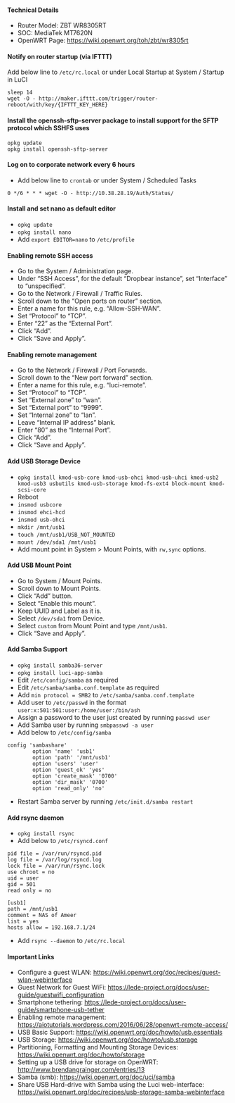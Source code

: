 #### Technical Details
* Router Model: ZBT WR8305RT
* SOC: MediaTek MT7620N
* OpenWRT Page: https://wiki.openwrt.org/toh/zbt/wr8305rt

#### Notify on router startup (via IFTTT)
Add below line to `/etc/rc.local` or under Local Startup at System / Startup in LuCI
```shell
sleep 14
wget -O - http://maker.ifttt.com/trigger/router-reboot/with/key/{IFTTT_KEY_HERE}
```

#### Install the openssh-sftp-server package to install support for the SFTP protocol which SSHFS uses
```shell
opkg update
opkg install openssh-sftp-server
```

#### Log on to corporate network every 6 hours
* Add below line to `crontab` or under System / Scheduled Tasks
```
0 */6 * * * wget -O - http://10.38.28.19/Auth/Status/
```

#### Install and set nano as default editor
* `opkg update`
* `opkg install nano`
* Add `export EDITOR=nano` to `/etc/profile`

#### Enabling remote SSH access
* Go to the System / Administration page.
* Under “SSH Access”, for the default “Dropbear instance”, set “Interface” to “unspecified”.
* Go to the Network / Firewall / Traffic Rules.
* Scroll down to the “Open ports on router” section.
* Enter a name for this rule, e.g. “Allow-SSH-WAN”.
* Set “Protocol” to “TCP”.
* Enter “22” as the “External Port”.
* Click “Add”.
* Click “Save and Apply”.

#### Enabling remote management
* Go to the Network / Firewall / Port Forwards.
* Scroll down to the “New port forward” section.
* Enter a name for this rule, e.g. “luci-remote”.
* Set “Protocol” to “TCP”.
* Set “External zone” to “wan”.
* Set “External port” to “9999”.
* Set “Internal zone” to “lan”.
* Leave “Internal IP address” blank.
* Enter “80” as the “Internal Port”.
* Click “Add”.
* Click “Save and Apply”.

#### Add USB Storage Device
* `opkg install kmod-usb-core kmod-usb-ohci kmod-usb-uhci kmod-usb2 kmod-usb3 usbutils kmod-usb-storage kmod-fs-ext4 block-mount kmod-scsi-core`
* Reboot
* `insmod usbcore`
* `insmod ehci-hcd`
* `insmod usb-ohci`
* `mkdir /mnt/usb1`
* `touch /mnt/usb1/USB_NOT_MOUNTED`
* `mount /dev/sda1 /mnt/usb1`
* Add mount point in System > Mount Points, with `rw,sync` options.

#### Add USB Mount Point
* Go to System / Mount Points.
* Scroll down to Mount Points.
* Click “Add” button.
* Select “Enable this mount”.
* Keep UUID and Label as it is.
* Select `/dev/sda1` from Device.
* Select `custom` from Mount Point and type `/mnt/usb1`.
* Click “Save and Apply”.

#### Add Samba Support
* `opkg install samba36-server`
* `opkg install luci-app-samba`
* Edit `/etc/config/samba` as required
* Edit `/etc/samba/samba.conf.template` as required
* Add `min protocol = SMB2` to `/etc/samba/samba.conf.template`
* Add user to `/etc/passwd` in the format `user:x:501:501:user:/home/user:/bin/ash`
* Assign a password to the user just created by running `passwd user`
* Add Samba user by running `smbpasswd -a user`
* Add below to `/etc/config/samba`
```
config 'sambashare'
        option 'name' 'usb1'
        option 'path' '/mnt/usb1'
        option 'users' 'user'
        option 'guest_ok' 'yes'
        option 'create_mask' '0700'
        option 'dir_mask' '0700'
        option 'read_only' 'no'
```
* Restart Samba server by running `/etc/init.d/samba restart`

#### Add rsync daemon
* `opkg install rsync`
* Add below to `/etc/rsyncd.conf`
```
pid file = /var/run/rsyncd.pid
log file = /var/log/rsyncd.log
lock file = /var/run/rsync.lock
use chroot = no
uid = user
gid = 501
read only = no

[usb1]
path = /mnt/usb1
comment = NAS of Ameer
list = yes
hosts allow = 192.168.7.1/24
```
* Add `rsync --daemon` to `/etc/rc.local`

#### Important Links
* Configure a guest WLAN: https://wiki.openwrt.org/doc/recipes/guest-wlan-webinterface
* Guest Network for Guest WiFi: https://lede-project.org/docs/user-guide/guestwifi_configuration
* Smartphone tethering: https://lede-project.org/docs/user-guide/smartphone-usb-tether
* Enabling remote management: https://aiotutorials.wordpress.com/2016/06/28/openwrt-remote-access/
* USB Basic Support: https://wiki.openwrt.org/doc/howto/usb.essentials
* USB Storage: https://wiki.openwrt.org/doc/howto/usb.storage
* Partitioning, Formatting and Mounting Storage Devices: https://wiki.openwrt.org/doc/howto/storage
* Setting up a USB drive for storage on OpenWRT: http://www.brendangrainger.com/entries/13
* Samba (smb): https://wiki.openwrt.org/doc/uci/samba
* Share USB Hard-drive with Samba using the Luci web-interface: https://wiki.openwrt.org/doc/recipes/usb-storage-samba-webinterface
